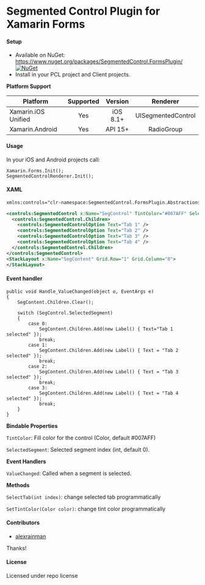 # Segmented Control Plugin for Xamarin Forms

#### Setup
* Available on NuGet: https://www.nuget.org/packages/SegmentedControl.FormsPlugin/ [![NuGet](https://img.shields.io/nuget/v/SegmentedControl.FormsPlugin.svg?label=NuGet)](https://www.nuget.org/packages/SegmentedControl.FormsPlugin/)
* Install in your PCL project and Client projects.

**Platform Support**

|Platform|Supported|Version|Renderer|
| ------------------- | :-----------: | :-----------: | :------------------: |
|Xamarin.iOS Unified|Yes|iOS 8.1+|UISegmentedControl|
|Xamarin.Android|Yes|API 15+|RadioGroup|

#### Usage

In your iOS and Android projects call:

```
Xamarin.Forms.Init();
SegmentedControlRenderer.Init();
```

#### XAML

```xml
xmlns:controls="clr-namespace:SegmentedControl.FormsPlugin.Abstractions;assembly=SegmentedControl.FormsPlugin.Abstractions"
```

```xml
<controls:SegmentedControl x:Name="SegControl" TintColor="#007AFF" SelectedSegment="0" ValueChanged="Handle_ValueChanged">
  <controls:SegmentedControl.Children>
    <controls:SegmentedControlOption Text="Tab 1" />
    <controls:SegmentedControlOption Text="Tab 2" />
    <controls:SegmentedControlOption Text="Tab 3" />
    <controls:SegmentedControlOption Text="Tab 4" />
  </controls:SegmentedControl.Children>
</controls:SegmentedControl>
<StackLayout x:Name="SegContent" Grid.Row="1" Grid.Column="0">
</StackLayout>
```

#### Event handler

```
public void Handle_ValueChanged(object o, EventArgs e)
{
	SegContent.Children.Clear();

	switch (SegControl.SelectedSegment)
	{
		case 0:
			SegContent.Children.Add(new Label() { Text="Tab 1 selected" });
			break;
		case 1:
			SegContent.Children.Add(new Label() { Text = "Tab 2 selected" });
			break;
		case 2:
			SegContent.Children.Add(new Label() { Text = "Tab 3 selected" });
			break;
		case 3:
			SegContent.Children.Add(new Label() { Text = "Tab 4 selected" });
			break;
	}
}
```

**Bindable Properties**

```TintColor```: Fill color for the control (Color, default #007AFF)

```SelectedSegment```: Selected segment index (int, default 0).

**Event Handlers**

```ValueChanged```: Called when a segment is selected.

**Methods**

```SelectTab(int index)```: change selected tab programmatically

```SetTintColor(Color color)```: change tint color programmatically

#### Contributors
* [alexrainman](https://github.com/alexrainman)

Thanks!

#### License
Licensed under repo license
